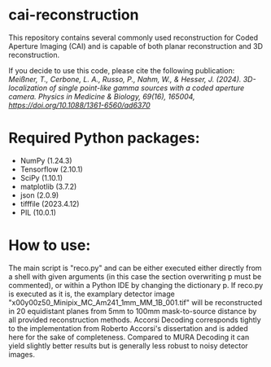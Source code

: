 # cai-reconstruction
This repository contains several commonly used reconstruction for Coded Aperture Imaging (CAI) and is capable of both planar reconstruction and 3D reconstruction.

If you decide to use this code, please cite the following publication:
*Meißner, T., Cerbone, L. A., Russo, P., Nahm, W., & Hesser, J. (2024). 3D-localization of single point-like gamma sources with a coded aperture camera. Physics in Medicine & Biology, 69(16), 165004, https://doi.org/10.1088/1361-6560/ad6370*


# Required Python packages:
- NumPy (1.24.3)
- Tensorflow (2.10.1)
- SciPy (1.10.1)
- matplotlib (3.7.2)
- json (2.0.9)
- tifffile (2023.4.12)
- PIL (10.0.1)

# How to use:
The main script is "reco.py" and can be either executed either directly from a shell with given arguments (in this case the section overwriting p must be commented), or within a Python IDE by changing the dictionary p.
If reco.py is executed as it is, the examplary detector image "x00y00z50_Minipix_MC_Am241_1mm_MM_1B_001.tif" will be reconstructed in 20 equidistant planes from 5mm to 100mm mask-to-source distance by all provided reconstruction methods. 
Accorsi Decoding corresponds tightly to the implementation from Roberto Accorsi's dissertation and is added here for the sake of completeness. Compared to MURA Decoding it can yield slightly better results but is generally less robust to noisy detector images.
